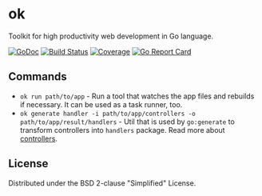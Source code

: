 # ok
Toolkit for high productivity web development in Go language.

[![GoDoc](https://godoc.org/github.com/anonx/ok?status.svg)](https://godoc.org/github.com/anonx/ok)
[![Build Status](https://travis-ci.org/anonx/ok.svg?branch=master)](https://travis-ci.org/anonx/ok)
[![Coverage](http://gocover.io/_badge/github.com/anonx/ok?0)](http://gocover.io/github.com/anonx/ok)
[![Go Report Card](http://goreportcard.com/badge/anonx/ok?t=3)](http:/goreportcard.com/report/anonx/ok)

## Commands
* `ok run path/to/app` - Run a tool that watches the app files and rebuilds if necessary. It can be used as a task runner, too.
* `ok generate handler -i path/to/app/controllers -o path/to/app/result/handlers` - Util that is used by `go:generate` to transform controllers into `handlers` package. Read more about [controllers](https://github.com/anonx/concept/blob/master/basics.md#basics).

## License
Distributed under the BSD 2-clause "Simplified" License.
